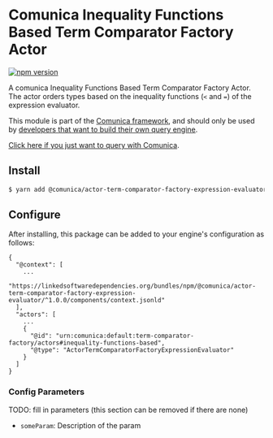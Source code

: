 # Comunica Inequality Functions Based Term Comparator Factory Actor

[![npm version](https://badge.fury.io/js/%40comunica%2Factor-term-comparator-factory-expression-evaluator.svg)](https://www.npmjs.com/package/@comunica/actor-term-comparator-factory-expression-evaluator)

A comunica Inequality Functions Based Term Comparator Factory Actor.
The actor orders types based on the inequality functions (`<` and `=`) of the expression evaluator.

This module is part of the [Comunica framework](https://github.com/comunica/comunica),
and should only be used by [developers that want to build their own query engine](https://comunica.dev/docs/modify/).

[Click here if you just want to query with Comunica](https://comunica.dev/docs/query/).

## Install

```bash
$ yarn add @comunica/actor-term-comparator-factory-expression-evaluator
```

## Configure

After installing, this package can be added to your engine's configuration as follows:
```text
{
  "@context": [
    ...
    "https://linkedsoftwaredependencies.org/bundles/npm/@comunica/actor-term-comparator-factory-expression-evaluator/^1.0.0/components/context.jsonld"  
  ],
  "actors": [
    ...
    {
      "@id": "urn:comunica:default:term-comparator-factory/actors#inequality-functions-based",
      "@type": "ActorTermComparatorFactoryExpressionEvaluator"
    }
  ]
}
```

### Config Parameters

TODO: fill in parameters (this section can be removed if there are none)

* `someParam`: Description of the param
